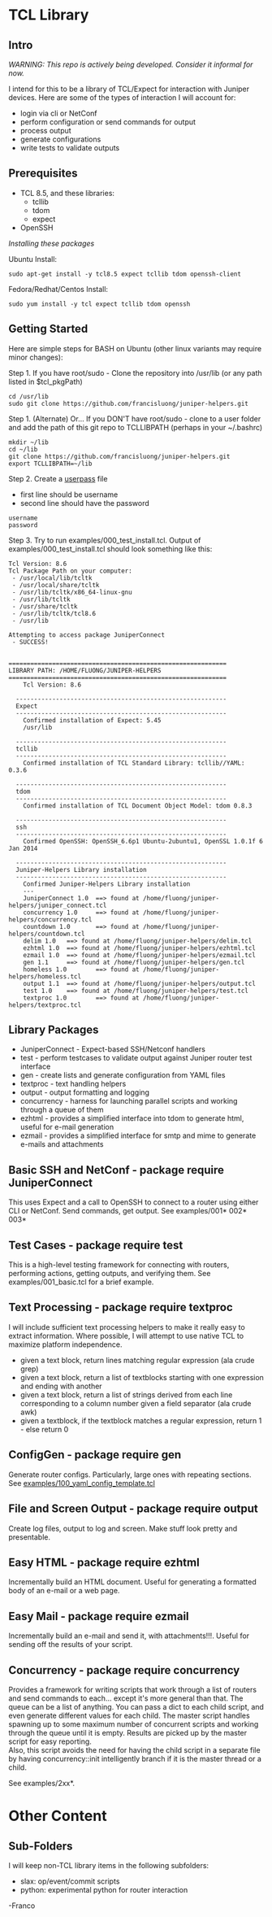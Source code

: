 TCL Library
===========

Intro
-----
_WARNING: This repo is actively being developed.  Consider it informal for now._

I intend for this to be a library of TCL/Expect for interaction with Juniper devices.  Here are some of the types of interaction I will account for:
  - login via cli or NetConf
  - perform configuration or send commands for output
  - process output 
  - generate configurations
  - write tests to validate outputs

Prerequisites
-------------
 - TCL 8.5, and these libraries:
   * tcllib
   * tdom
   * expect 
 - OpenSSH

*Installing these packages*

Ubuntu Install: 

```
sudo apt-get install -y tcl8.5 expect tcllib tdom openssh-client
```
 
Fedora/Redhat/Centos Install: 

```
sudo yum install -y tcl expect tcllib tdom openssh
```

Getting Started
---------------

Here are simple steps for BASH on Ubuntu (other linux variants may require minor changes):

Step 1. 
If you have root/sudo - Clone the repository into /usr/lib (or any path listed in $tcl_pkgPath)

```
cd /usr/lib
sudo git clone https://github.com/francisluong/juniper-helpers.git
```

Step 1. (Alternate) 
Or... If you DON'T have root/sudo - clone to a user folder and add the path of this git repo to TCLLIBPATH (perhaps in your ~/.bashrc)

```
mkdir ~/lib
cd ~/lib
git clone https://github.com/francisluong/juniper-helpers.git
export TCLLIBPATH=~/lib
```
Step 2. 
Create a [userpass](https://github.com/francisluong/juniper-helpers/blob/master/examples/userpass) file
   * first line should be username
   * second line should have the password

```
username
password
```

Step 3. 
Try to run examples/000_test_install.tcl. Output of examples/000_test_install.tcl should look something like this:

```
Tcl Version: 8.6
Tcl Package Path on your computer:
 - /usr/local/lib/tcltk
 - /usr/local/share/tcltk
 - /usr/lib/tcltk/x86_64-linux-gnu
 - /usr/lib/tcltk
 - /usr/share/tcltk
 - /usr/lib/tcltk/tcl8.6
 - /usr/lib

Attempting to access package JuniperConnect
 - SUCCESS!


============================================================
LIBRARY PATH: /HOME/FLUONG/JUNIPER-HELPERS
============================================================
    Tcl Version: 8.6

  ----------------------------------------------------------
  Expect
  ----------------------------------------------------------
    Confirmed installation of Expect: 5.45
    /usr/lib

  ----------------------------------------------------------
  tcllib
  ----------------------------------------------------------
    Confirmed installation of TCL Standard Library: tcllib//YAML: 0.3.6

  ----------------------------------------------------------
  tdom
  ----------------------------------------------------------
    Confirmed installation of TCL Document Object Model: tdom 0.8.3

  ----------------------------------------------------------
  ssh
  ----------------------------------------------------------
    Confirmed OpenSSH: OpenSSH_6.6p1 Ubuntu-2ubuntu1, OpenSSL 1.0.1f 6 Jan 2014

  ----------------------------------------------------------
  Juniper-Helpers Library installation
  ----------------------------------------------------------
    Confirmed Juniper-Helpers Library installation
    ---
    JuniperConnect 1.0  ==> found at /home/fluong/juniper-helpers/juniper_connect.tcl
    concurrency 1.0     ==> found at /home/fluong/juniper-helpers/concurrency.tcl
    countdown 1.0       ==> found at /home/fluong/juniper-helpers/countdown.tcl
    delim 1.0   ==> found at /home/fluong/juniper-helpers/delim.tcl
    ezhtml 1.0  ==> found at /home/fluong/juniper-helpers/ezhtml.tcl
    ezmail 1.0  ==> found at /home/fluong/juniper-helpers/ezmail.tcl
    gen 1.1     ==> found at /home/fluong/juniper-helpers/gen.tcl
    homeless 1.0        ==> found at /home/fluong/juniper-helpers/homeless.tcl
    output 1.1  ==> found at /home/fluong/juniper-helpers/output.tcl
    test 1.0    ==> found at /home/fluong/juniper-helpers/test.tcl
    textproc 1.0        ==> found at /home/fluong/juniper-helpers/textproc.tcl
```

Library Packages
-----------------
 - JuniperConnect - Expect-based SSH/Netconf handlers
 - test - perform testcases to validate output against Juniper router test interface
 - gen - create lists and generate configuration from YAML files
 - textproc - text handling helpers
 - output - output formatting and logging
 - concurrency - harness for launching parallel scripts and working through a queue of them
 - ezhtml - provides a simplified interface into tdom to generate html, useful for e-mail generation
 - ezmail - provides a simplified interface for smtp and mime to generate e-mails and attachments

Basic SSH and NetConf - package require JuniperConnect
--------------------------------------------------------
This uses Expect and a call to OpenSSH to connect to a router using either CLI or NetConf.  Send commands, get output.  See examples/001\* 002\* 003\*

Test Cases - package require test
--------------------------------------
This is a high-level testing framework for connecting with routers, performing actions, getting outputs, and verifying them.  See examples/001_basic.tcl for a brief example.

Text Processing - package require textproc
--------------------------------------------
I will include sufficient text processing helpers to make it really easy to extract information.  Where possible, I will attempt to use native TCL to maximize platform independence.
  - given a text block, return lines matching regular expression (ala crude grep)
  - given a text block, return a list of textblocks starting with one expression and ending with another
  - given a text block, return a list of strings derived from each line corresponding to a column number given a field separator (ala crude awk)
  - given a textblock, if the textblock matches a regular expression, return 1 - else return 0

ConfigGen - package require gen
----------------------------------------
Generate router configs.  Particularly, large ones with repeating sections.  See [examples/100_yaml_config_template.tcl](https://github.com/francisluong/juniper-helpers/blob/master/examples/100_yaml_config_template.tcl)

File and Screen Output - package require output
-------------------------------------------------
Create log files, output to log and screen.  Make stuff look pretty and presentable.

Easy HTML - package require ezhtml
-------------------------------------
Incrementally build an HTML document.  Useful for generating a formatted body of an e-mail or a web page.

Easy Mail - package require ezmail
-------------------------------------
Incrementally build an e-mail and send it, with attachments!!!.  Useful for sending off the results of your script.

Concurrency - package require concurrency
------------------------------------------
Provides a framework for writing scripts that work through a list of routers and send commands to each... except it's more general than that.  The queue can be a list of anything.  You can pass a dict to each child script, and even generate different values for each child.  The master script handles spawning up to some maximum number of concurrent scripts and working through the queue until it is empty.  Results are picked up by the master script for easy reporting.  
Also, this script avoids the need for having the child script in a separate file by having concurrency::init intelligently branch if it is the master thread or a child.

See examples/2xx\*.


Other Content
=============

Sub-Folders
-----------
I will keep non-TCL library items in the following subfolders:
 - slax: op/event/commit scripts
 - python: experimental python for router interaction

-Franco
